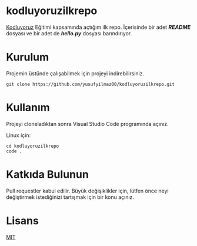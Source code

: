 # kodluyoruzilkrepo
[Kodluyoruz](https://www.kodluyoruz.org/) Eğitimi kapsamında açtığım ilk repo. İçerisinde bir adet ***README*** dosyası ve bir adet de ***hello.py*** dosyası barındırıyor.

# Kurulum
Projemin üstünde çalışabilmek için projeyi indirebilirsiniz. 

`git clone https://github.com/yusufyilmaz00/kodluyoruzilkrepo.git`

# Kullanım
Projeyi cloneladıktan sonra Visual Studio Code programında açınız.

Linux için:
```
cd kodluyoruzilkrepo
code .
```

# Katkıda Bulunun
Pull requestler kabul edilir. Büyük değişiklikler için, lütfen önce neyi değiştirmek istediğinizi tartışmak için bir konu açınız.

# Lisans
[MIT](https://choosealicense.com/licenses/mit/)
